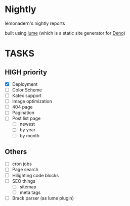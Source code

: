 # Nightly

lemonadern's nightly reports

built using [lume](https://lume.land/) (which is a static site generator for
[Deno](https://github.com/denoland/deno))

# TASKS

## HIGH priority

- [x] Deployment
- [ ] Color Scheme
- [ ] Katex support
- [ ] Image optimization
- [ ] 404 page
- [ ] Pagination
- [ ] Post list page
  - [ ] newest
  - [ ] by year
  - [ ] by month

## Others

- [ ] cron jobs
- [ ] Page search
- [ ] Hilighting code blocks
- [ ] SEO things
  - [ ] sitemap
  - [ ] meta tags
- [ ] Brack parser (as lume plugin)
